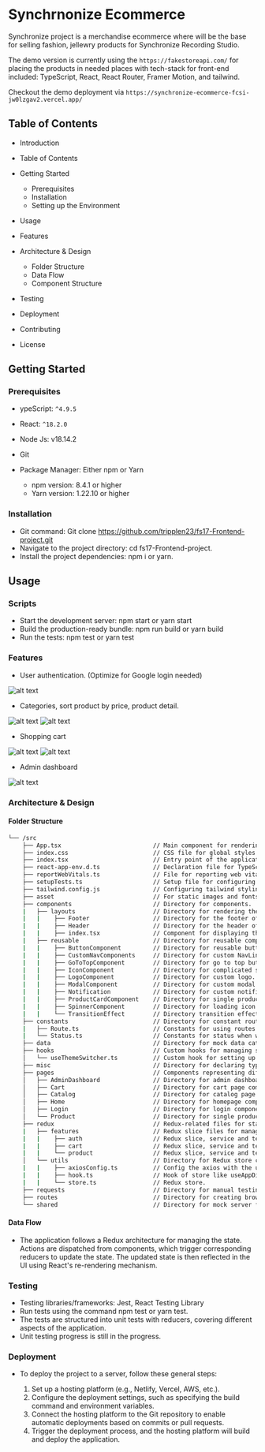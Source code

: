 # Synchrnonize Ecommerce

Synchronize project is a merchandise ecommerce where will be the base for selling fashion, jellewry products for Synchronize Recording Studio.

The demo version is currently using the `https://fakestoreapi.com/` for placing the products in needed places with tech-stack for front-end included: TypeScript, React, React Router, Framer Motion, and tailwind.

Checkout the demo deployment via `https://synchronize-ecommerce-fcsi-jw0lzgav2.vercel.app/`

## Table of Contents

- Introduction
- Table of Contents
- Getting Started

  - Prerequisites
  - Installation
  - Setting up the Environment

- Usage
- Features
- Architecture & Design

  - Folder Structure
  - Data Flow
  - Component Structure

- Testing
- Deployment
- Contributing
- License

## Getting Started

### Prerequisites

- ypeScript: `^4.9.5`
- React: `^18.2.0`
- Node Js: v18.14.2
- Git
- Package Manager: Either npm or Yarn

  - npm version: 8.4.1 or higher
  - Yarn version: 1.22.10 or higher

### Installation

- Git command: Git clone https://github.com/tripplen23/fs17-Frontend-project.git
- Navigate to the project directory: cd fs17-Frontend-project.
- Install the project dependencies: npm i or yarn.

## Usage

### Scripts

- Start the development server: npm start or yarn start
- Build the production-ready bundle: npm run build or yarn build
- Run the tests: npm test or yarn test

### Features

- User authentication. (Optimize for Google login needed)

![alt text](image.png)

- Categories, sort product by price, product detail.

![alt text](image-1.png)
![alt text](image-2.png)

- Shopping cart

![alt text](image-3.png)
![alt text](image-4.png)

- Admin dashboard

![alt text](image-5.png)

### Architecture & Design

#### Folder Structure

```sh
└── /src
    ├── App.tsx                          // Main component for rendering the application.
    ├── index.css                        // CSS file for global styles.
    ├── index.tsx                        // Entry point of the application.
    ├── react-app-env.d.ts               // Declaration file for TypeScript.
    ├── reportWebVitals.ts               // File for reporting web vitals.
    ├── setupTests.ts                    // Setup file for configuring testing environment.
    ├── tailwind.config.js               // Configuring tailwind styling.
    ├── asset                            // For static images and fonts.
    ├── components                       // Directory for components.
    |   ├── layouts                      // Directory for rendering the layout of the whole website.
    |   |    ├── Footer                  // Directory for the footer of the website.
    |   |    ├── Header                  // Directory for the header of the website included header and cartIcon components.
    |   |    ├── index.tsx               // Component for displaying the whole layout of website.
    |   ├── reusable                     // Directory for reusable components.
    |   |    ├── ButtonComponent         // Directory for reusable button.
    |   |    ├── CustomNavComponents     // Directory for custom NavLink/button for header.
    |   |    ├── GoToTopComponent        // Directory for go to top button component.
    |   |    ├── IconComponent           // Directory for complicated svg icons.
    |   |    ├── LogoComponent           // Directory for custom logo.
    |   |    ├── ModalComponent          // Directory for custom modal for shopping cart or CRUD products.
    |   |    ├── Notification            // Directory for custom notification - still in progress.
    |   |    ├── ProductCardComponent    // Directory for single product card component
    |   |    ├── SpinnerComponent        // Directory for loading icon effect.
    |   |    └── TransitionEffect        // Directory transition effect when changing route/page.
    ├── constants                        // Directory for constant route and status.
    |   ├── Route.ts                     // Constants for using routes of the project.
    |   └── Status.ts                    // Constants for status when working with redux.
    ├── data                             // Directory for mock data cateGory data and images for homepage data.
    ├── hooks                            // Custom hooks for managing state and logic.
    │   └── useThemeSwitcher.ts          // Custom hook for setting up dark mode theme switcher.
    ├── misc                             // Directory for declaring types of data in project.
    ├── pages                            // Components representing different pages of the application.
    │   ├── AdminDashboard               // Directory for admin dashboard page component.
    │   ├── Cart                         // Directory for cart page component and modal cart component.
    │   ├── Catalog                      // Directory for catalog page.
    │   ├── Home                         // Directory for homepage component.
    │   ├── Login                        // Directory for login component.
    │   └── Product                      // Directory for single product details component.
    ├── redux                            // Redux-related files for state management.
    |   ├── features                     // Redux slice files for managing specific parts of the state.
    |   |    ├── auth                    // Redux slice, service and test for managing authentication state.
    |   |    ├── cart                    // Redux slice, service and test for managing the cart state.
    |   |    └── product                 // Redux slice, service and test for managing the product state.
    │   └── utils                        // Directory for Redux store configurations.
    |   |    ├── axiosConfig.ts          // Config the axios with the used API
    |   |    ├── hook.ts                 // Hook of store like useAppDispatch, useAppSelector
    |   |    └── store.ts                // Redux store.
    ├── requests                         // Directory for manual testing with API.
    ├── routes                           // Directory for creating browser router for the whole app.
    └── shared                           // Directory for mock server for testing purpose.
```

#### Data Flow

- The application follows a Redux architecture for managing the state. Actions are dispatched from components, which trigger corresponding reducers to update the state. The updated state is then reflected in the UI using React's re-rendering mechanism.

### Testing

- Testing libraries/frameworks: Jest, React Testing Library
- Run tests using the command npm test or yarn test.
- The tests are structured into unit tests with reducers, covering different aspects of the application.
- Unit testing progress is still in the progress.

### Deployment

- To deploy the project to a server, follow these general steps:

  1.  Set up a hosting platform (e.g., Netlify, Vercel, AWS, etc.).
  2.  Configure the deployment settings, such as specifying the build command and environment variables.
  3.  Connect the hosting platform to the Git repository to enable automatic deployments based on commits or pull requests.
  4.  Trigger the deployment process, and the hosting platform will build and deploy the application.
